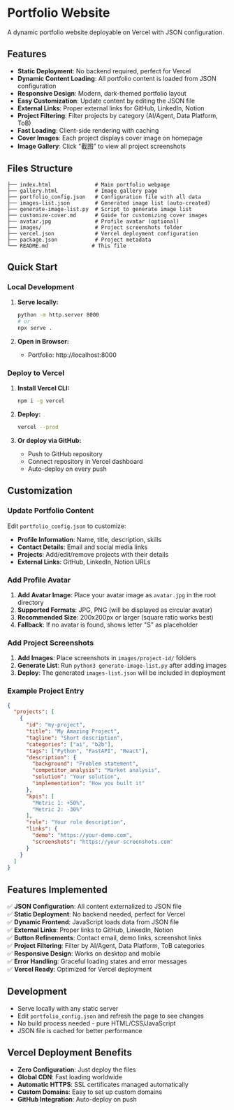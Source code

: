 # Portfolio Website

A dynamic portfolio website deployable on Vercel with JSON configuration.

## Features

- **Static Deployment**: No backend required, perfect for Vercel
- **Dynamic Content Loading**: All portfolio content is loaded from JSON configuration
- **Responsive Design**: Modern, dark-themed portfolio layout
- **Easy Customization**: Update content by editing the JSON file
- **External Links**: Proper external links for GitHub, LinkedIn, Notion
- **Project Filtering**: Filter projects by category (AI/Agent, Data Platform, ToB)
- **Fast Loading**: Client-side rendering with caching
- **Cover Images**: Each project displays cover image on homepage
- **Image Gallery**: Click "截图" to view all project screenshots

## Files Structure

```
├── index.html              # Main portfolio webpage
├── gallery.html            # Image gallery page
├── portfolio_config.json   # Configuration file with all data
├── images-list.json        # Generated image list (auto-created)
├── generate-image-list.py  # Script to generate image list
├── customize-cover.md      # Guide for customizing cover images
├── avatar.jpg              # Profile avatar (optional)
├── images/                 # Project screenshots folder
├── vercel.json             # Vercel deployment configuration
├── package.json            # Project metadata
└── README.md              # This file
```

## Quick Start

### Local Development

1. **Serve locally:**
   ```bash
   python -m http.server 8000
   # or
   npx serve .
   ```

2. **Open in Browser:**
   - Portfolio: http://localhost:8000

### Deploy to Vercel

1. **Install Vercel CLI:**
   ```bash
   npm i -g vercel
   ```

2. **Deploy:**
   ```bash
   vercel --prod
   ```

3. **Or deploy via GitHub:**
   - Push to GitHub repository
   - Connect repository in Vercel dashboard
   - Auto-deploy on every push

## Customization

### Update Portfolio Content

Edit `portfolio_config.json` to customize:

- **Profile Information**: Name, title, description, skills
- **Contact Details**: Email and social media links
- **Projects**: Add/edit/remove projects with their details
- **External Links**: GitHub, LinkedIn, Notion URLs

### Add Profile Avatar

1. **Add Avatar Image**: Place your avatar image as `avatar.jpg` in the root directory
2. **Supported Formats**: JPG, PNG (will be displayed as circular avatar)
3. **Recommended Size**: 200x200px or larger (square ratio works best)
4. **Fallback**: If no avatar is found, shows letter "S" as placeholder

### Add Project Screenshots

1. **Add Images**: Place screenshots in `images/project-id/` folders
2. **Generate List**: Run `python3 generate-image-list.py` after adding images
3. **Deploy**: The generated `images-list.json` will be included in deployment

### Example Project Entry

```json
{
  "projects": [
    {
      "id": "my-project",
      "title": "My Amazing Project",
      "tagline": "Short description",
      "categories": ["ai", "b2b"],
      "tags": ["Python", "FastAPI", "React"],
      "description": {
        "background": "Problem statement",
        "competitor_analysis": "Market analysis",
        "solution": "Your solution",
        "implementation": "How you built it"
      },
      "kpis": [
        "Metric 1: +50%",
        "Metric 2: -30%"
      ],
      "role": "Your role description",
      "links": {
        "demo": "https://your-demo.com",
        "screenshots": "https://your-screenshots.com"
      }
    }
  ]
}
```

## Features Implemented

✅ **JSON Configuration**: All content externalized to JSON file  
✅ **Static Deployment**: No backend needed, perfect for Vercel  
✅ **Dynamic Frontend**: JavaScript loads data from JSON file  
✅ **External Links**: Proper links to GitHub, LinkedIn, Notion  
✅ **Button Refinements**: Contact email, demo links, screenshot links  
✅ **Project Filtering**: Filter by AI/Agent, Data Platform, ToB categories  
✅ **Responsive Design**: Works on desktop and mobile  
✅ **Error Handling**: Graceful loading states and error messages  
✅ **Vercel Ready**: Optimized for Vercel deployment  

## Development

- Serve locally with any static server
- Edit `portfolio_config.json` and refresh the page to see changes
- No build process needed - pure HTML/CSS/JavaScript
- JSON file is cached for better performance

## Vercel Deployment Benefits

- **Zero Configuration**: Just deploy the files
- **Global CDN**: Fast loading worldwide
- **Automatic HTTPS**: SSL certificates managed automatically
- **Custom Domains**: Easy to set up custom domains
- **GitHub Integration**: Auto-deploy on push
